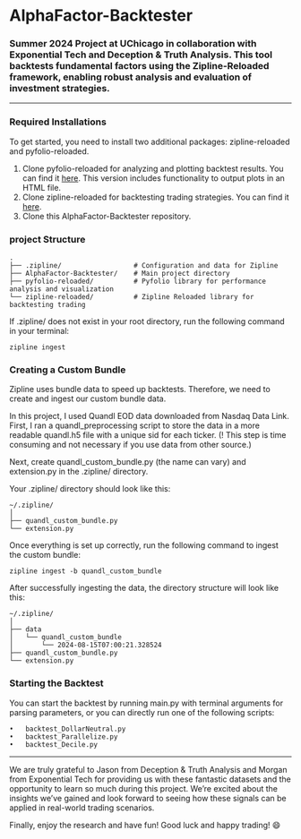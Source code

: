 # AlphaFactor-Backtester
### **Summer 2024 Project at UChicago in collaboration with Exponential Tech and Deception &amp; Truth Analysis. This tool backtests fundamental factors using the Zipline-Reloaded framework, enabling robust analysis and evaluation of investment strategies.**

---

### Required Installations
To get started, you need to install two additional packages: zipline-reloaded and pyfolio-reloaded.

1.	Clone pyfolio-reloaded for analyzing and plotting backtest results. You can find it [here](https://github.com/YuweiUltra/pyfolio-reloaded). This version includes functionality to output plots in an HTML file.
2.	Clone zipline-reloaded for backtesting trading strategies. You can find it [here](https://github.com/YuweiUltra/zipline-reloaded).
3.	Clone this AlphaFactor-Backtester repository.

### project Structure
```
.
├── .zipline/                  # Configuration and data for Zipline
├── AlphaFactor-Backtester/    # Main project directory
├── pyfolio-reloaded/          # Pyfolio library for performance analysis and visualization
└── zipline-reloaded/          # Zipline Reloaded library for backtesting trading
```
If .zipline/ does not exist in your root directory, run the following command in your terminal:
```
zipline ingest
```

### Creating a Custom Bundle
Zipline uses bundle data to speed up backtests. Therefore, we need to create and ingest our custom bundle data.

In this project, I used Quandl EOD data downloaded from Nasdaq Data Link. First, I ran a quandl_preprocessing script to store the data in a more readable quandl.h5 file with a unique sid for each ticker. (! This step is time consuming and not necessary if you use data from other source.)

Next, create quandl_custom_bundle.py (the name can vary) and extension.py in the .zipline/ directory.

Your .zipline/ directory should look like this:
```
~/.zipline/
│
├── quandl_custom_bundle.py
└── extension.py
```
Once everything is set up correctly, run the following command to ingest the custom bundle:
```
zipline ingest -b quandl_custom_bundle
```
After successfully ingesting the data, the directory structure will look like this:
```
~/.zipline/
│
├── data
│   └── quandl_custom_bundle
│       └── 2024-08-15T07:00:21.328524
├── quandl_custom_bundle.py
└── extension.py
```

### Starting the Backtest 
You can start the backtest by running main.py with terminal arguments for parsing parameters, or you can directly run one of the following scripts:

	•	backtest_DollarNeutral.py
	•	backtest_Parallelize.py
	•	backtest_Decile.py


---

We are truly grateful to Jason from Deception & Truth Analysis and Morgan from Exponential Tech for providing us with these fantastic datasets and the opportunity to learn so much during this project. We’re excited about the insights we’ve gained and look forward to seeing how these signals can be applied in real-world trading scenarios.

Finally, enjoy the research and have fun! Good luck and happy trading! 😄
